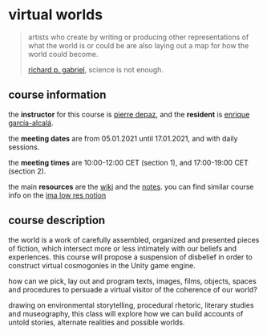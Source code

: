 # virtual worlds

> artists who create by writing or producing other representations of what the world is or could be are also laying out a map for how the world could become.
> 
> [richard p. gabriel](https://www.dreamsongs.com/), science is not enough.

## course information

the __instructor__ for this course is [pierre depaz](https://pierredepaz.net), and the __resident__ is [enrique garcía-alcalá](http://egarciaa.com/en/index.html).

the __meeting dates__ are from 05.01.2021 until 17.01.2021, and with daily sessions.

the __meeting times__ are 10:00-12:00 CET (section 1), and 17:00-19:00 CET (section 2).

the main __resources__ are the [wiki](https://github.com/periode/virtual-worlds/wiki/) and the [notes](https://periode.github.io/virtual-worlds). you can find similar course info on the [ima low res notion](https://www.notion.so/imalowres/Class-Virtual-Worlds-a3caeef2483c43f58c18e93bbf300129)

## course description

the world is a work of carefully assembled, organized and presented pieces of fiction, which intersect more or less intimately with our beliefs and experiences. this course will propose a suspension of disbelief in order to construct virtual cosmogonies in the Unity game engine.

how can we pick, lay out and program texts, images, films, objects, spaces and procedures to persuade a virtual visitor of the coherence of our world?

drawing on environmental storytelling, procedural rhetoric, literary studies and museography, this class will explore how we can build accounts of untold stories, alternate realities and possible worlds.
